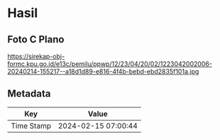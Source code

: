 # Hasil

## Foto C Plano

https://sirekap-obj-formc.kpu.go.id/e13c/pemilu/ppwp/12/23/04/20/02/1223042002006-20240214-155217--a18d1d89-e816-4f4b-bebd-ebd2835f101a.jpg


## Metadata

| Key        | Value               |
| ---------- | ------------------- |
| Time Stamp | 2024-02-15 07:00:44 |



